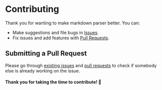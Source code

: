 # Contributing
Thank you for wanting to make markdown parser better. You can:
- Make suggestions and file bugs in [Issues](../../issues/).
- Fix issues and add features with [Pull Requests](../../pulls/).

## Submitting a Pull Request
Please go through [existing issues](../../issues/) and [pull requests](../../pulls/) to check if somebody else is already working on the issue.

#### Thank you for taking the time to contribute! 💜